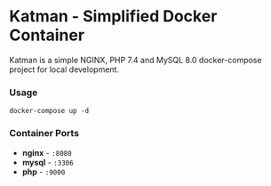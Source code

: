 # Katman - Simplified Docker Container
Katman is a simple NGINX, PHP 7.4 and MySQL 8.0 docker-compose project for local development.

### Usage
`docker-compose up -d`

### Container Ports
- **nginx** - `:8080`
- **mysql** - `:3306`
- **php** - `:9000`
